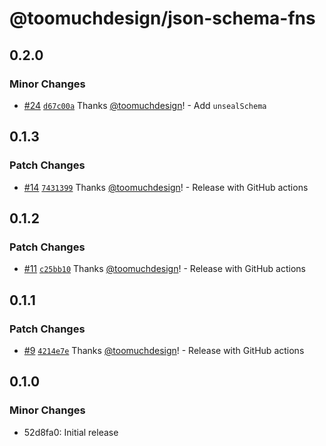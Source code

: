 # @toomuchdesign/json-schema-fns

## 0.2.0

### Minor Changes

- [#24](https://github.com/toomuchdesign/json-schema-fns/pull/24) [`d67c00a`](https://github.com/toomuchdesign/json-schema-fns/commit/d67c00a206a8a4fde1b08e79e205325a9f316286) Thanks [@toomuchdesign](https://github.com/toomuchdesign)! - Add `unsealSchema`

## 0.1.3

### Patch Changes

- [#14](https://github.com/toomuchdesign/json-schema-fns/pull/14) [`7431399`](https://github.com/toomuchdesign/json-schema-fns/commit/7431399cfeb0f8c4091b19cf0652cbd770e18a6e) Thanks [@toomuchdesign](https://github.com/toomuchdesign)! - Release with GitHub actions

## 0.1.2

### Patch Changes

- [#11](https://github.com/toomuchdesign/json-schema-fns/pull/11) [`c25bb10`](https://github.com/toomuchdesign/json-schema-fns/commit/c25bb109f9054d9fef67554669f35aca36903898) Thanks [@toomuchdesign](https://github.com/toomuchdesign)! - Release with GitHub actions

## 0.1.1

### Patch Changes

- [#9](https://github.com/toomuchdesign/json-schema-fns/pull/9) [`4214e7e`](https://github.com/toomuchdesign/json-schema-fns/commit/4214e7eb4882ae982c6e38910a1ba2e166bc112c) Thanks [@toomuchdesign](https://github.com/toomuchdesign)! - Release with GitHub actions

## 0.1.0

### Minor Changes

- 52d8fa0: Initial release
